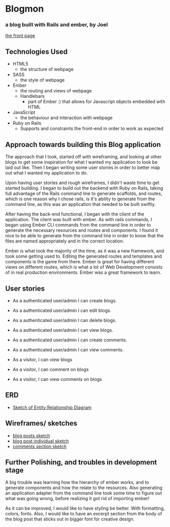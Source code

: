# Blogmon
### a blog built with Rails and ember, by Joel

[the front page](http://imgur.com/StfqV7H)

## Technologies Used
- HTML5
  - the structure of webpage
- SASS
  - the style of webpage
- Ember
  - the routing and views of webpage
  - Handlebars
    - part of Ember :) that allows for Javascript objects embedded with HTML
- JavaScript
  - the behaviour and interaction with webpage
- Ruby on Rails
  - Supports and constraints the front-end in order to work as expected

## Approach towards building this Blog application

The approach that I took, started off with wireframing, and looking at other blogs to get
some inspiration for what I wanted my application to look be laid out like. Then I began writing
some user stories in order to better map out what I wanted my application to do.

Upon having user stories and rough wireframes, I didn't waste time to get started building. I began to build
out the backend with Ruby on Rails, taking full advantage of the Rails command line to generate scaffolds, and routes,
which is one reason why I chose rails, is it's ability to generate from the command line, as this was an application
that needed to be built swiftly.

After having the back-end functional, I began with the client of the application. The client was built with ember.
As with rails commands, I began using Ember CLI commands from the command line in order to generate the
necessary resources and routes and components. I found it nice to be able to generate from the command line in order to know that
the files are named appropriately and in the correct location.

Ember is what took the majority of the time, as it was a new framework, and took some getting used to. Editing the generated routes and templates and components is the game from there. Ember is great for having different views on different routes, which
is what a lot of Web Development consists of in real production environments. Ember was a great framework to learn.


## User stories
- As a authenticated user/admin I can create blogs.
- As a authenticated user/admin I can edit blogs.
- As a authenticated user/admin I can delete blogs.
- As a authenticated user/admin I can view blogs.
- As a authenticated user/admin I can create comments.
- As a authenticated user/admin I can view comments.

- As a visitor, I can view blogs
- As a visitor, I can comment on blogs
- As a visitor, I can view comments on blogs

## ERD
- [Sketch of Entity Relationship Diagram](http://imgur.com/8787D7p)



## Wireframes/ sketches

- [blog posts sketch](http://imgur.com/jvqc2Pw)
- [blog post individual sketch](http://imgur.com/LmKizOD)
- [comments section sketch](http://imgur.com/kCttsWM)

## Further Polishing, and troubles in development stage


A big trouble was learning how the hierarchy of ember works, and to generate components and how the relate to the resources.
Also generating an application adapter from the command line took some time to figure out what was going wrong, before realizing it got rid of importing ember!

As it can be improved, I would like to have styling be better. With formatting, colors, fonts. Also, I would like to
have an excerpt section from the body of the blog post that sticks out in bigger font for creative design.
